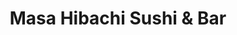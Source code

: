 ---
layout: place
title: "Masa Hibachi Sushi & Bar"
permalink: /pennsylvania/wyomissing/masa-hibachi-sushi-bar.html
stateAbbr: PA
stateName: Pennsylvania
cityName: Wyomissing
seo:
  name: "Masa Hibachi Sushi & Bar"
  type: Restaurant
  links: http://www.masahibachiwyomissing.com/
description: "Masa Hibachi Sushi & Bar serves delicious sushi in Wyomissing, Pennsylvania. Try fresh Japanese dishes for a great dining experience. Available for takeout, delivery, lunch, and dinner."
place_id: ChIJc_xB8aR2xokR9Q2Wa7En5ys
photos:
  - name: >-
      places/ChIJc_xB8aR2xokR9Q2Wa7En5ys/photos/AeeoHcIbnBMZ7qwhjK1ee3hVt3-Q_N_0FG-k4Go5-2I_x0Vj45uKGXdad0Zs7ihTJF79uNmispE157kFIVwEhQRtdU924B36tYQTotw3BsryWFyETT-eEdi0s8I4gUUQlHbIgj-kiolHxX7Dkx1MwebiwXGU7ZJ0wQ6KzRWwfOHwQqSxsFSVtWFMiwEkJmmNgWqOJZqO74Nc1XcXSN3GwB_k77iw9hN4zrd4GlXh7MdV0jvadcuZw-v7Bo-Y9LQORGYBv4n3EhgxB-_ax5k45oKUELslEoTzv8b4j-uzVvlAPg24MOta0lZ4CJ7frPhs6V-B1i4StOKGgCq05EB7QE4vY2I0EPz7sJ9GQmUlFPXRkoeHOg20bxiI5KIcD_c-RWovRDOYyUTKOYaAis-yFZ4oKNys_sRWoay_wDwiXCt9UaTV
    widthPx: 4800
    heightPx: 3600
    authorAttributions:
      - displayName: Verena Aibel
        uri: https://maps.google.com/maps/contrib/100658519967722000482
        photoUri: >-
          https://lh3.googleusercontent.com/a-/ALV-UjUTadQKH99quN82vPmbC6nDfc3wI_XaICeNm2_cU1MfNNznUwiW=s100-p-k-no-mo
    flagContentUri: >-
      https://www.google.com/local/imagery/report/?cb_client=maps_api_places.places_api&image_key=!1e10!2sCIHM0ogKEICAgMDI95HO1gE&hl=en-US
    googleMapsUri: >-
      https://www.google.com/maps/place//data=!3m4!1e2!3m2!1sCIHM0ogKEICAgMDI95HO1gE!2e10!4m2!3m1!1s0x89c676a4f141fc73:0x2be727b16b960df5
  - name: >-
      places/ChIJc_xB8aR2xokR9Q2Wa7En5ys/photos/AeeoHcLuNXhNRQuchT7IHt0JKD96Fjap-YSVNjgv1AUlLqcw9Tu1Zk62hbGi529U3L2vBzt5YOrg536KMP_Zsuv12WeOIjysG92MDk7coRVAU2poTqbwp5egfqz9L6cWQcBLtRcT5zczKMApFAMt5jbyULeydDosRUREVMWrgB90AhenE7y3G27kavqu_q45OikrJSzOGpTlkzouINEG5__NNWjsA9ND47iOcTE1v8ml0nzvobRPWnhQfogCMBxNEnJ_Aph8cI66lWRz3i9tCQ2mJzQG2Zjjx7eAlzwIBbV4kbVhP0q_iGDxypE2eUA8EnmYEvgX9MYJwYk6JTPkuROLapfnvwijaxS6NL8wP3N0FFyirWuJMTIw4LEXQucO0eedkhhO69MZfTC-EBfNC-X78Q32HNTwmI96OYEg7c5LB72dutnu
    widthPx: 3024
    heightPx: 4032
    authorAttributions:
      - displayName: Verena Aibel
        uri: https://maps.google.com/maps/contrib/100658519967722000482
        photoUri: >-
          https://lh3.googleusercontent.com/a-/ALV-UjUTadQKH99quN82vPmbC6nDfc3wI_XaICeNm2_cU1MfNNznUwiW=s100-p-k-no-mo
    flagContentUri: >-
      https://www.google.com/local/imagery/report/?cb_client=maps_api_places.places_api&image_key=!1e10!2sCIHM0ogKEICAgMDI95HOugE&hl=en-US
    googleMapsUri: >-
      https://www.google.com/maps/place//data=!3m4!1e2!3m2!1sCIHM0ogKEICAgMDI95HOugE!2e10!4m2!3m1!1s0x89c676a4f141fc73:0x2be727b16b960df5
  - name: >-
      places/ChIJc_xB8aR2xokR9Q2Wa7En5ys/photos/AeeoHcK_SbiE9ehY8mNLShDtYrvfij0SgawzHgjFTJitOJyZ7WO2FXVRh9BMJ4cTekpDKSG_5xhIyjPS16vwQwqUhQTh-on2vX7Fuu2GQtGlkI0Q0cGRSF8DHm8iqBUcR667fII2L2FaIwefoxTW9bTUme0FzhgkeDcUJH3FFWv6wBr3JMF4rdTSEZgKNt3siIDrDlQ7w89wH_fHMGSTIYJ6SOkimcjhfv6MMIwL-w_1oDEagGh2MEMDW8t5HuHeTecVirfPJN-GKfVfSG1tdlAoAFsKaE0QvwnvxP_FrZwTJAk1G2kkaoTKXIqSxkJWJhwDSHBmHzmyH2QEfoZesPB8eNdgcl2uLCCcrsRg_XfFyBCiOQK_iajXH2TVHCcbBIYUUPUUPCsLtEMwxwXLhsZBwkmPzJ2eM0abqpT0GKso8mac-cQW
    widthPx: 4080
    heightPx: 3072
    authorAttributions:
      - displayName: Mike Fields
        uri: https://maps.google.com/maps/contrib/114574246354678879978
        photoUri: >-
          https://lh3.googleusercontent.com/a-/ALV-UjU1r2yjIy5EYZUaJj72sZkZey6CvyTfGXcPMCKTNZr3OwHx4aOn=s100-p-k-no-mo
    flagContentUri: >-
      https://www.google.com/local/imagery/report/?cb_client=maps_api_places.places_api&image_key=!1e10!2sCIHM0ogKEICAgID_st6VlQE&hl=en-US
    googleMapsUri: >-
      https://www.google.com/maps/place//data=!3m4!1e2!3m2!1sCIHM0ogKEICAgID_st6VlQE!2e10!4m2!3m1!1s0x89c676a4f141fc73:0x2be727b16b960df5
  - name: >-
      places/ChIJc_xB8aR2xokR9Q2Wa7En5ys/photos/AeeoHcL9dNif7cNLktB25O8ZSPMxO6Q02FrJ2IYGWWPaYVr2SFtza9AKxgQ5IsR1UhyYzT7896jZ3DX16U_tYqhOkjQnHU57gD7g4RFzMhOTjJ5myICiSS5mBUpLbkW8gcv5amRsD0NIfmDr2DmsUIzzWD8dxg-bI5aN9tsxH_qDfqrn4YqD_QSCAsl_5SIXJO1dQXXbBndruzWmYS7j-FZNtmFvvWrBdQU88EgakZ6WO70Pbmd6XRLlLai5pum8nUWUPjwGj_320N25Mq83f8r2_dB1T4zsPquGxc52hcJY-Ok1KaEITuNE2xXK2lj7AQtTFUAp5l7nIyxuoaAlq4vhIwGcAz7mzgD_Q-hxgvy4xDhv9Y-i5qOWK9NH4QWRS7PK_m0XmtwkTD6ETAG3zxvg-TNzODT_yPIQwVBMfbTfAmu0-qc
    widthPx: 3024
    heightPx: 4032
    authorAttributions:
      - displayName: Jinnie
        uri: https://maps.google.com/maps/contrib/114410602945133074017
        photoUri: >-
          https://lh3.googleusercontent.com/a-/ALV-UjV4Kyh4YE3DiabSiaw9O-Qj9g6wX1khvhxcfdZ9IL1yyp9R7CQ=s100-p-k-no-mo
    flagContentUri: >-
      https://www.google.com/local/imagery/report/?cb_client=maps_api_places.places_api&image_key=!1e10!2sCIHM0ogKEICAgIDHj-ektAE&hl=en-US
    googleMapsUri: >-
      https://www.google.com/maps/place//data=!3m4!1e2!3m2!1sCIHM0ogKEICAgIDHj-ektAE!2e10!4m2!3m1!1s0x89c676a4f141fc73:0x2be727b16b960df5
  - name: >-
      places/ChIJc_xB8aR2xokR9Q2Wa7En5ys/photos/AeeoHcLqZesqpttnDY5t5rUMlsXf7jzxYnOhdi941um1q4G0H49X2Ag7KUP5a7OTW6qKN8_AALm5jGnHZjULDA882orp8mJpF3krOXqyyPJUlgGWD2jCyWDM7BXHNMXdz-UwplrxNIWAUWIwgLJrw1SfNEe92cgqkcGyTkriQdysiEISx01lPEH_C7ETLM368iX83MMKZQDE9aqLugM8qJCY2UA2C74dqvw6Mf8VfE6cWxnCEpYxENDviI-B3nYDZ4sPiYSZ6XNEgTordUTen3SWVsHyh5EuV3tUMAEcLjqfHRP2t2dYGNo0tHVh-gwunxoekzB5s9F4F-81zqQF0tDTDXMBnV1B1qLSPBfOHiPYdebv8kVS_sSrmvLoYMkIHMzv36zqADxRckqH_JgDtFk7QpwZ2D_bMDqVJK9TOwdXMJEkwr-G
    widthPx: 4032
    heightPx: 3024
    authorAttributions:
      - displayName: Verena Aibel
        uri: https://maps.google.com/maps/contrib/100658519967722000482
        photoUri: >-
          https://lh3.googleusercontent.com/a-/ALV-UjUTadQKH99quN82vPmbC6nDfc3wI_XaICeNm2_cU1MfNNznUwiW=s100-p-k-no-mo
    flagContentUri: >-
      https://www.google.com/local/imagery/report/?cb_client=maps_api_places.places_api&image_key=!1e10!2sCIHM0ogKEICAgMDI95HOlgE&hl=en-US
    googleMapsUri: >-
      https://www.google.com/maps/place//data=!3m4!1e2!3m2!1sCIHM0ogKEICAgMDI95HOlgE!2e10!4m2!3m1!1s0x89c676a4f141fc73:0x2be727b16b960df5
  - name: >-
      places/ChIJc_xB8aR2xokR9Q2Wa7En5ys/photos/AeeoHcIXgAniAXeyj5tT_WxrnY-r8d_OB9qZUCLyJx5aGDD2WijUBGiS03xwgu-nll-SUdVj5SRtSQ9SpdyyvNK5DKbKWSDGe7ia5fS0eetNjxy41SRkfmkNWNHad-xPDUHWMxkJG2ZqmX_hmayVd1WxmjKwdi4ei43EIqfDjy5-W4q_gDBdOgwa_NSGnr0ev7KTBQ7ziH63dgGn1lr33UHC9SSTH0DwmflIxI05E3BZsb_-zD-1jSmn17nAErsXa0_zB_3e8P8r6rpcyPTdJ92AWzxqPCwANodqWF-AZg9_yaBAOMMTvAKOqHcIRI4_vONrNoCRpixzk5rxZ0YcGl4lcTwNS4tazDv3scO2yeVheDA1RktEmn0r8rMiiqsnj7fI6zsNC5ZaJn96kPRtZQj94XljLYrbO7DlnuT0snUJOL2iiuS2
    widthPx: 3024
    heightPx: 4032
    authorAttributions:
      - displayName: Lainie Brautigam
        uri: https://maps.google.com/maps/contrib/110682599443798217142
        photoUri: >-
          https://lh3.googleusercontent.com/a/ACg8ocKjGB84tGDz7N6qUIDmCiSYLds1cdAumG4hI0Gpv4B9oPGk7Q=s100-p-k-no-mo
    flagContentUri: >-
      https://www.google.com/local/imagery/report/?cb_client=maps_api_places.places_api&image_key=!1e10!2sCIHM0ogKEICAgIDJzdWvqwE&hl=en-US
    googleMapsUri: >-
      https://www.google.com/maps/place//data=!3m4!1e2!3m2!1sCIHM0ogKEICAgIDJzdWvqwE!2e10!4m2!3m1!1s0x89c676a4f141fc73:0x2be727b16b960df5
  - name: >-
      places/ChIJc_xB8aR2xokR9Q2Wa7En5ys/photos/AeeoHcIn266-qFbjIdZijZfE4VOtFfEP-b_nuKF_88DNpjdsHWhJNT-j67Qj9hqYLSvoCpflnZs6fYIcPyi9vVErIdmwims81cCpzoN0-zyU2lugEEnxJ7i30g0_JWLFVAnQmwuiEnCDvBOEA3RSKI7lRD8Kox-GjiHsEPd0NTWJORfg8ochWPQEVH5bwY34FaXWHyAsQGQLVv1a3zi7LnqET5BPFzNwu-SFeqfhploRAQR7BdW7qWI9JtJPz1jwY7BJpL3D1qaSK2oCDR2cEEK3tlPE8MjIg4yow51xVh1DrIqqb1y0PYIWs6-iMjZykpq8cDILmtaHqOzPlNoYC1vu_crE0qqIzqiH7kkABKsHvXMgYqcBNSpzzODdOWU8CGzMTlFHsuB3u1F324YAI_2Z9UIUAN-qZHTOyHTDVJXK5-KQN5Zh
    widthPx: 4160
    heightPx: 3120
    authorAttributions:
      - displayName: Jacqueline Minarick
        uri: https://maps.google.com/maps/contrib/109665984804192221972
        photoUri: >-
          https://lh3.googleusercontent.com/a-/ALV-UjU0r7AmiDAxPmpAon-m2QzRmpnNv6oVIuVVNJhuZ5aOzTrG73TT=s100-p-k-no-mo
    flagContentUri: >-
      https://www.google.com/local/imagery/report/?cb_client=maps_api_places.places_api&image_key=!1e10!2sCIHM0ogKEICAgIDvkpuygwE&hl=en-US
    googleMapsUri: >-
      https://www.google.com/maps/place//data=!3m4!1e2!3m2!1sCIHM0ogKEICAgIDvkpuygwE!2e10!4m2!3m1!1s0x89c676a4f141fc73:0x2be727b16b960df5
  - name: >-
      places/ChIJc_xB8aR2xokR9Q2Wa7En5ys/photos/AeeoHcJA7XzlrpTtLfPcwsa-ZKHECPYooiqo5HvPgnvWeLTS8LatnbQd72iv499v802To6iVVGxJv8ZhmmfpzxA56JDZY3m1WJV8pZLj8JuyywNHJrU-lFelvuJJcvSXm8K4kV1PP4PQeW5mQfeJPbgUQOsCdSPlw4_71ViTqILCHIKc2BT4We_8ARAzZe4nhJpu0W0M1_VhlZLq82FpdNx4qhpnGVL9Ka_GRf6nEKmiiK1waZTYuwhRsyjhBnV0j-lapNNOUMW5bkOr0LNuktnUshAJ0exfZNK8rguO19z_eqSq_r38E9gVV7IVB1STAM1R2sGgHoCOlzYT9TWWmRTfjMB3a4mUcfB-97CvZZABcBmQ1912jRBCbqtDx4Djp5AbaoEIDFif4K6BPYaXA3BA_U0p5irS1KsiRTYINK_HZoE
    widthPx: 4160
    heightPx: 3120
    authorAttributions:
      - displayName: Matthew Campbell
        uri: https://maps.google.com/maps/contrib/100136064024972302749
        photoUri: >-
          https://lh3.googleusercontent.com/a-/ALV-UjWcmyOEQYzJ56yUSV0XabcYQhFBd1EftXobu_c9lTsFddD2bJgC=s100-p-k-no-mo
    flagContentUri: >-
      https://www.google.com/local/imagery/report/?cb_client=maps_api_places.places_api&image_key=!1e10!2sCIHM0ogKEICAgICHuc3NKQ&hl=en-US
    googleMapsUri: >-
      https://www.google.com/maps/place//data=!3m4!1e2!3m2!1sCIHM0ogKEICAgICHuc3NKQ!2e10!4m2!3m1!1s0x89c676a4f141fc73:0x2be727b16b960df5
  - name: >-
      places/ChIJc_xB8aR2xokR9Q2Wa7En5ys/photos/AeeoHcIJ4Gd4p0WJMCBDNeX1K86ChzJDL9EYsrBWS2zGmptLtZcIYIPrPqIloZ5EBqeHJr4ywOPS0DWtcx0ySjht0jHLGJqZGMLhjFHOz_cAd_BfgWCGDY9NI6FMjEtSe0fQ6sb1QeX4bt3r5Jqg_OYQd8pD215eEsriXy9a0Lz4xUDI5n2y_C0aDI6dKpki5pfrJ693j48VdzJNdcdivr9XGkBhenQYSNBNtB0egYe7Oo4i3sUvYUhTn9pGvuffcCiv9XPmqTdlUU8ngeq0hsTyPuCul8RFLnpPnVRJGtUKqqQfAP5d6za5QmvfDPm7tZesG2AtV-7NqHPczk0l0BUPvRojJeVQtzYDWZHL3KDNgAu16KIGpf4msgpgFfukvXcdikBtacqYiAo5oIbrGtsw8-2SRu3JaOaFHjAcizgGda7MgVDE
    widthPx: 4032
    heightPx: 3024
    authorAttributions:
      - displayName: Adam Tyrrell
        uri: https://maps.google.com/maps/contrib/110112853811338989195
        photoUri: >-
          https://lh3.googleusercontent.com/a-/ALV-UjXuQLUvFwfAmIUSQ3XCVj6WNHmYK1zpgDHETa8Buh29FnUlcglwCQ=s100-p-k-no-mo
    flagContentUri: >-
      https://www.google.com/local/imagery/report/?cb_client=maps_api_places.places_api&image_key=!1e10!2sCIHM0ogKEICAgID2wrLK-wE&hl=en-US
    googleMapsUri: >-
      https://www.google.com/maps/place//data=!3m4!1e2!3m2!1sCIHM0ogKEICAgID2wrLK-wE!2e10!4m2!3m1!1s0x89c676a4f141fc73:0x2be727b16b960df5
  - name: >-
      places/ChIJc_xB8aR2xokR9Q2Wa7En5ys/photos/AeeoHcK0qg9S6Zlv9aPDE1lmUHYHU1K8X6x1jUi5UBMjdb41QpcHdOA7N-a0GfB1A_YQk9QXEbhlV5c486XxIGJ5NFDfLXB9aPJ6QW5Xi66OS-mh3j1pbg2yEdemJx0G2rbhfLMluUYlepT85F5pnVcxRP5uBfJ3sesOrTS5e6i_RJ4EVYfD39-NHEDKrFpwEDKdkhYGQUfawf6VsCmMokQo1mi37vTeuKhOm3NsrY3oXtb0PcpcUukGDCUI9TjsOBA5EMo3YT47dV-K5U0DanC5Krj311F6Kn1Wjl79DikCTOxX0LUdBOCzLeP7JbAZTkDC6zlnOkyad4TV8dDlq0U-sBf7h988CBH7mFRSZYkRoTrEKG2-Iwf05jKtWj-jHNpS9DRCmdTEApSxzeU8CBjhx9sv5m-8Uxn04OcSf7zkelveEIF-
    widthPx: 4160
    heightPx: 2340
    authorAttributions:
      - displayName: Nan
        uri: https://maps.google.com/maps/contrib/111144787771865660916
        photoUri: >-
          https://lh3.googleusercontent.com/a/ACg8ocIU0mYweK8aAI_rMbkxBFUUmTLCdeUEyAXqz0ELWD-qtupRbA=s100-p-k-no-mo
    flagContentUri: >-
      https://www.google.com/local/imagery/report/?cb_client=maps_api_places.places_api&image_key=!1e10!2sCIHM0ogKEICAgID6zrSa_gE&hl=en-US
    googleMapsUri: >-
      https://www.google.com/maps/place//data=!3m4!1e2!3m2!1sCIHM0ogKEICAgID6zrSa_gE!2e10!4m2!3m1!1s0x89c676a4f141fc73:0x2be727b16b960df5
address: 2733 Paper Mill Rd, Wyomissing, PA 19610, USA
street: 2733 Paper Mill Rd
city: Wyomissing
state: PA
zip: '19610'
country: USA
neighborhood: null
latitude: '40.357400'
longitude: '-75.983718'
accessibility_options:
  wheelchairAccessibleParking: true
  wheelchairAccessibleEntrance: true
  wheelchairAccessibleRestroom: true
  wheelchairAccessibleSeating: true
business_status: OPERATIONAL
name: Masa Hibachi Sushi & Bar
google_maps_links:
  directionsUri: >-
    https://www.google.com/maps/dir//''/data=!4m7!4m6!1m1!4e2!1m2!1m1!1s0x89c676a4f141fc73:0x2be727b16b960df5!3e0
  placeUri: https://maps.google.com/?cid=3163540906218753525
  writeAReviewUri: >-
    https://www.google.com/maps/place//data=!4m3!3m2!1s0x89c676a4f141fc73:0x2be727b16b960df5!12e1
  reviewsUri: >-
    https://www.google.com/maps/place//data=!4m4!3m3!1s0x89c676a4f141fc73:0x2be727b16b960df5!9m1!1b1
  photosUri: >-
    https://www.google.com/maps/place//data=!4m3!3m2!1s0x89c676a4f141fc73:0x2be727b16b960df5!10e5
primary_type: Japanese Restaurant
opening_hours:
  regular: null
  current: null
secondary_opening_hours:
  regular:
    weekdayDescriptions: null
    type: null
  current:
    weekdayDescriptions: null
    type: null
phone: (610) 375-8888
price_level: PRICE_LEVEL_MODERATE
price_range: null
rating: '4.3'
rating_count: 0
website: http://www.masahibachiwyomissing.com/
reviews:
  - name: >-
      places/ChIJc_xB8aR2xokR9Q2Wa7En5ys/reviews/ChdDSUhNMG9nS0VJQ0FnSURfc3Q2VnhRRRAB
    relativePublishTimeDescription: 2 months ago
    rating: 5
    text:
      text: >-
        Whenever a new hibachi restaurant opens up in town, it creates quite a
        stir. For years we only had our choice of Tokyo Hibachi & Bar or Mikura
        to get the full hibachi experience (shrimp flyin', saké chuggin', onion
        ring volcano shootin' fire into the air, which can be felt on the faces
        of people sitting across the room).


        But when Masa arrived, it changed the whole town's dynamic. MIkura was
        basically banished into the nether realm. Their hibachi tables are way
        too cramped. If your two favorite things are the wise-cracking,
        egg-balancing-on-the-spatula, cheery on the outside but everyone knows
        is depressed on the inside hibachi chef and claustrophobia, then this
        place is for you.


        Tokyo has been the king for the longest time, but Masa is a true
        powerhouse in its own right. It's fairly obvious the scales are tipping
        in Masa's favor these days, for if you were to ask an acquaintance about
        where they'd like to go for your pre-arranged sushi lunch that you had
        planned for weeks and miraculously neither of you bailed, nearly every
        time that person would say Masa.


        Speaking of lunch, the specials here are what keep me coming back. Three
        rolls for $13, hibachi combos (i.e. chicken, veggies, fried rice, soup)
        also for $13, and their Lunch Wok & Grill Platters (protein, Cali roll,
        dumpling, rice, and soup) for $12. Bonkers. There are still good deals
        out there, just gotta know where to look.


        The hibachi experience is top notch. Here you get a proper amount of
        space, heck, you might even go as far to say an abundance. And that's
        how it should be. Lots of room, not cramped up next to the other tables,
        where you get splattered from their oil and feel the burn from their
        onion volcanos.


        Must say, I quite dig this place. For the life of me I can't think of a
        single thing I dislike. Bravo, Masa, you are now the king of hibachi in
        Reading, PA.
      languageCode: en
    originalText:
      text: >-
        Whenever a new hibachi restaurant opens up in town, it creates quite a
        stir. For years we only had our choice of Tokyo Hibachi & Bar or Mikura
        to get the full hibachi experience (shrimp flyin', saké chuggin', onion
        ring volcano shootin' fire into the air, which can be felt on the faces
        of people sitting across the room).


        But when Masa arrived, it changed the whole town's dynamic. MIkura was
        basically banished into the nether realm. Their hibachi tables are way
        too cramped. If your two favorite things are the wise-cracking,
        egg-balancing-on-the-spatula, cheery on the outside but everyone knows
        is depressed on the inside hibachi chef and claustrophobia, then this
        place is for you.


        Tokyo has been the king for the longest time, but Masa is a true
        powerhouse in its own right. It's fairly obvious the scales are tipping
        in Masa's favor these days, for if you were to ask an acquaintance about
        where they'd like to go for your pre-arranged sushi lunch that you had
        planned for weeks and miraculously neither of you bailed, nearly every
        time that person would say Masa.


        Speaking of lunch, the specials here are what keep me coming back. Three
        rolls for $13, hibachi combos (i.e. chicken, veggies, fried rice, soup)
        also for $13, and their Lunch Wok & Grill Platters (protein, Cali roll,
        dumpling, rice, and soup) for $12. Bonkers. There are still good deals
        out there, just gotta know where to look.


        The hibachi experience is top notch. Here you get a proper amount of
        space, heck, you might even go as far to say an abundance. And that's
        how it should be. Lots of room, not cramped up next to the other tables,
        where you get splattered from their oil and feel the burn from their
        onion volcanos.


        Must say, I quite dig this place. For the life of me I can't think of a
        single thing I dislike. Bravo, Masa, you are now the king of hibachi in
        Reading, PA.
      languageCode: en
    authorAttribution:
      displayName: Mike Fields
      uri: https://www.google.com/maps/contrib/114574246354678879978/reviews
      photoUri: >-
        https://lh3.googleusercontent.com/a-/ALV-UjU1r2yjIy5EYZUaJj72sZkZey6CvyTfGXcPMCKTNZr3OwHx4aOn=s128-c0x00000000-cc-rp-mo-ba4
    publishTime: '2025-01-23T04:08:49.967783Z'
    flagContentUri: >-
      https://www.google.com/local/review/rap/report?postId=ChdDSUhNMG9nS0VJQ0FnSURfc3Q2VnhRRRAB&d=17924085&t=1
    googleMapsUri: >-
      https://www.google.com/maps/reviews/data=!4m6!14m5!1m4!2m3!1sChdDSUhNMG9nS0VJQ0FnSURfc3Q2VnhRRRAB!2m1!1s0x89c676a4f141fc73:0x2be727b16b960df5
  - name: >-
      places/ChIJc_xB8aR2xokR9Q2Wa7En5ys/reviews/ChdDSUhNMG9nS0VJQ0FnSUR6MFp2S3NRRRAB
    relativePublishTimeDescription: 10 months ago
    rating: 4
    text:
      text: >-
        We were met with a friendly greeting. We were seated quickly for a
        Saturday night. Food was good. We sat at a table,  but ate a Hibachi
        meal and sushi for this visit.

        Our waitress did ask about any allergies as there can be cross
        contamination if you order the hibachi.
      languageCode: en
    originalText:
      text: >-
        We were met with a friendly greeting. We were seated quickly for a
        Saturday night. Food was good. We sat at a table,  but ate a Hibachi
        meal and sushi for this visit.

        Our waitress did ask about any allergies as there can be cross
        contamination if you order the hibachi.
      languageCode: en
    authorAttribution:
      displayName: Andrea Jaye
      uri: https://www.google.com/maps/contrib/107060135330396096260/reviews
      photoUri: >-
        https://lh3.googleusercontent.com/a/ACg8ocJ7hDxQ2ase3KHwFyRbkcClVO1Z1kdin4kMYj-UY1N47gaLPA=s128-c0x00000000-cc-rp-mo-ba3
    publishTime: '2024-06-10T21:54:11.147169Z'
    flagContentUri: >-
      https://www.google.com/local/review/rap/report?postId=ChdDSUhNMG9nS0VJQ0FnSUR6MFp2S3NRRRAB&d=17924085&t=1
    googleMapsUri: >-
      https://www.google.com/maps/reviews/data=!4m6!14m5!1m4!2m3!1sChdDSUhNMG9nS0VJQ0FnSUR6MFp2S3NRRRAB!2m1!1s0x89c676a4f141fc73:0x2be727b16b960df5
  - name: >-
      places/ChIJc_xB8aR2xokR9Q2Wa7En5ys/reviews/ChZDSUhNMG9nS0VJQ0FnSUNqN3ZxU1dBEAE
    relativePublishTimeDescription: 11 months ago
    rating: 5
    text:
      text: >-
        The go to spot for sushi in this area. The restaurant is clean and
        modern. I always order their hibachi and their sushi is very fresh as
        well. Keep in mind, it’s a pretty noisy restaurant, especially when the
        hibachi chefs are cooking for big groups. Food always comes out in a
        timely manner. Service is friendly too.
      languageCode: en
    originalText:
      text: >-
        The go to spot for sushi in this area. The restaurant is clean and
        modern. I always order their hibachi and their sushi is very fresh as
        well. Keep in mind, it’s a pretty noisy restaurant, especially when the
        hibachi chefs are cooking for big groups. Food always comes out in a
        timely manner. Service is friendly too.
      languageCode: en
    authorAttribution:
      displayName: Teresa
      uri: https://www.google.com/maps/contrib/105775739853731282648/reviews
      photoUri: >-
        https://lh3.googleusercontent.com/a-/ALV-UjWkOaGhP4ovUN-4gW_uEWWpLAQOj5d_UdBogRGYHBszhmJzNlOC=s128-c0x00000000-cc-rp-mo-ba4
    publishTime: '2024-04-22T01:29:44.461632Z'
    flagContentUri: >-
      https://www.google.com/local/review/rap/report?postId=ChZDSUhNMG9nS0VJQ0FnSUNqN3ZxU1dBEAE&d=17924085&t=1
    googleMapsUri: >-
      https://www.google.com/maps/reviews/data=!4m6!14m5!1m4!2m3!1sChZDSUhNMG9nS0VJQ0FnSUNqN3ZxU1dBEAE!2m1!1s0x89c676a4f141fc73:0x2be727b16b960df5
  - name: >-
      places/ChIJc_xB8aR2xokR9Q2Wa7En5ys/reviews/ChdDSUhNMG9nS0VJQ0FnTURJOU15S2lBRRAB
    relativePublishTimeDescription: in the last week
    rating: 4
    text:
      text: >-
        I truly look at this place as the best in town!!! I love the full bar.
        The hibachi is always on point ! But I do prefer to order mine away from
        the grill! I feel like I get a full portion and comes out all
        together!!!
      languageCode: en
    originalText:
      text: >-
        I truly look at this place as the best in town!!! I love the full bar.
        The hibachi is always on point ! But I do prefer to order mine away from
        the grill! I feel like I get a full portion and comes out all
        together!!!
      languageCode: en
    authorAttribution:
      displayName: All Season
      uri: https://www.google.com/maps/contrib/108052101762542269944/reviews
      photoUri: >-
        https://lh3.googleusercontent.com/a-/ALV-UjX04CvXxUilt28tH1UBGBctBiLxmgA7NuTzTbzd1mSJd6n4jHUI=s128-c0x00000000-cc-rp-mo-ba2
    publishTime: '2025-04-07T16:21:55.557774Z'
    flagContentUri: >-
      https://www.google.com/local/review/rap/report?postId=ChdDSUhNMG9nS0VJQ0FnTURJOU15S2lBRRAB&d=17924085&t=1
    googleMapsUri: >-
      https://www.google.com/maps/reviews/data=!4m6!14m5!1m4!2m3!1sChdDSUhNMG9nS0VJQ0FnTURJOU15S2lBRRAB!2m1!1s0x89c676a4f141fc73:0x2be727b16b960df5
  - name: >-
      places/ChIJc_xB8aR2xokR9Q2Wa7En5ys/reviews/ChZDSUhNMG9nS0VJQ0FnTUN3aE5PRlJREAE
    relativePublishTimeDescription: 4 weeks ago
    rating: 2
    text:
      text: >-
        I’ve developed a gluten sensitivity over the past year and it’s been
        very difficult finding places/food that I can actually enjoy. I went
        here last night and was seated fairly quickly despite it being busy. A
        lot of their rolls are inherently not gluten free, such as tempura, or
        certain sauces being on them. While there’s a massive menu, it’s really
        upsetting looking at all sorts of delicious foods that I’d love, but
        can’t eat anymore. So I went with the safe option of just tuna cucumber
        and Philadelphia rolls. I was told that the only thing I could have on
        the menu was certain steak hibachi, and that they’d have to prepare it
        specially. I was told that NONE of the sushi is gluten free. Ended up
        just leaving because I wasn’t going to pay 30 dollars for just some
        meat. Very upsetting and frustrating that something that is inherently
        gluten free and something that has SO many options on their menu doesn’t
        have a single gluten free option. Even if it was, they don’t have gluten
        free soy sauce which is also offered at the majority of sushi
        restaurants. I will not be coming back here even though it has been one
        of my favorite places to eat, and I absolutely would not recommend
        coming here if you have a gluten sensitivity unless you would like to be
        very disappointed.
      languageCode: en
    originalText:
      text: >-
        I’ve developed a gluten sensitivity over the past year and it’s been
        very difficult finding places/food that I can actually enjoy. I went
        here last night and was seated fairly quickly despite it being busy. A
        lot of their rolls are inherently not gluten free, such as tempura, or
        certain sauces being on them. While there’s a massive menu, it’s really
        upsetting looking at all sorts of delicious foods that I’d love, but
        can’t eat anymore. So I went with the safe option of just tuna cucumber
        and Philadelphia rolls. I was told that the only thing I could have on
        the menu was certain steak hibachi, and that they’d have to prepare it
        specially. I was told that NONE of the sushi is gluten free. Ended up
        just leaving because I wasn’t going to pay 30 dollars for just some
        meat. Very upsetting and frustrating that something that is inherently
        gluten free and something that has SO many options on their menu doesn’t
        have a single gluten free option. Even if it was, they don’t have gluten
        free soy sauce which is also offered at the majority of sushi
        restaurants. I will not be coming back here even though it has been one
        of my favorite places to eat, and I absolutely would not recommend
        coming here if you have a gluten sensitivity unless you would like to be
        very disappointed.
      languageCode: en
    authorAttribution:
      displayName: Orchid
      uri: https://www.google.com/maps/contrib/115638101500659845220/reviews
      photoUri: >-
        https://lh3.googleusercontent.com/a/ACg8ocKWbay4QgxTsa-TE1IcfE_juPJrnSUNzQwDu0883vW_IHaks5k=s128-c0x00000000-cc-rp-mo
    publishTime: '2025-03-16T15:56:38.466117Z'
    flagContentUri: >-
      https://www.google.com/local/review/rap/report?postId=ChZDSUhNMG9nS0VJQ0FnTUN3aE5PRlJREAE&d=17924085&t=1
    googleMapsUri: >-
      https://www.google.com/maps/reviews/data=!4m6!14m5!1m4!2m3!1sChZDSUhNMG9nS0VJQ0FnTUN3aE5PRlJREAE!2m1!1s0x89c676a4f141fc73:0x2be727b16b960df5
parking_options:
  freeParkingLot: true
  freeStreetParking: true
  valetParking: false
payment_options:
  acceptsCreditCards: true
  acceptsDebitCards: true
  acceptsCashOnly: false
  acceptsNfc: true
allow_dogs: null
curbside_pickup: null
delivery: true
dine_in: true
good_for_children: true
good_for_groups: true
good_for_sports: false
live_music: false
menu_for_children: true
outdoor_seating: true
reservable: true
restroom: true
serves_beer: true
serves_breakfast: false
serves_brunch: false
serves_cocktails: true
serves_coffee: true
serves_dinner: true
serves_dessert: true
serves_lunch: true
serves_vegetarian_food: true
serves_wine: true
takeout: true
update_category: essentials
summary: null

---